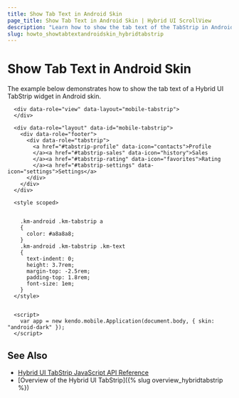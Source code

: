 ```yaml
---
title: Show Tab Text in Android Skin
page_title: Show Tab Text in Android Skin | Hybrid UI ScrollView
description: "Learn how to show the tab text of the TabStrip in Android skin."
slug: howto_showtabtextandroidskin_hybridtabstrip
---
```


# Show Tab Text in Android Skin

The example below demonstrates how to show the tab text of a Hybrid UI TabStrip widget in Android skin.



```dojo
  <div data-role="view" data-layout="mobile-tabstrip">
  </div>

  <div data-role="layout" data-id="mobile-tabstrip">
    <div data-role="footer">
      <div data-role="tabstrip">
        <a href="#tabstrip-profile" data-icon="contacts">Profile
        </a><a href="#tabstrip-sales" data-icon="history">Sales
        </a><a href="#tabstrip-rating" data-icon="favorites">Rating
        </a><a href="#tabstrip-settings" data-icon="settings">Settings</a>
      </div>
    </div>
  </div>

  <style scoped>


    .km-android .km-tabstrip a
    {
      color: #a8a8a8;
    }
    .km-android .km-tabstrip .km-text
    {
      text-indent: 0;
      height: 3.7rem;
      margin-top: -2.5rem;
      padding-top: 1.8rem;
      font-size: 1em;
    }
  </style>


  <script>
    var app = new kendo.mobile.Application(document.body, { skin: "android-dark" });
  </script>
```

## See Also

* [Hybrid UI TabStrip JavaScript API Reference](/api/javascript/mobile/ui/tabstrip)
* [Overview of the Hybrid UI TabStrip]({% slug overview_hybridtabstrip %})
